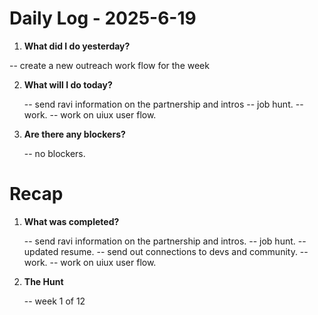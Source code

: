 # Daily Log - 2025-6-19

1. **What did I do yesterday?**

-- create a new outreach work flow for the week
   

2. **What will I do today?**
   
   -- send ravi information on the partnership and intros
   -- job hunt.
   -- work.
   -- work on uiux user flow.

3. **Are there any blockers?**

   -- no blockers.

# Recap

1. **What was completed?**

   -- send ravi information on the partnership and intros.
   -- job hunt.
   -- updated resume.
   -- send out connections to devs and community.
   -- work.
   -- work on uiux user flow.

2. **The Hunt**
   
   -- week 1 of 12

<!--
   git add .; git commit -m "daily stand-up"; git push;
   git add .; git commit -m "daily close"; git push;
-->